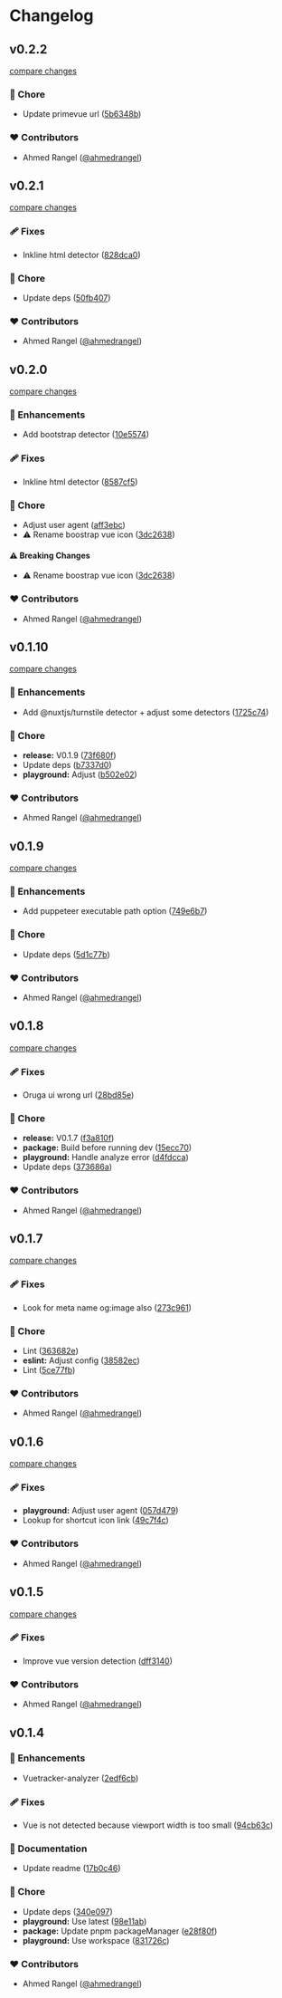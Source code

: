 # Changelog


## v0.2.2

[compare changes](https://github.com/ahmedrangel/vuetracker-analyzer/compare/v0.2.1...v0.2.2)

### 🏡 Chore

- Update primevue url ([5b6348b](https://github.com/ahmedrangel/vuetracker-analyzer/commit/5b6348b))

### ❤️ Contributors

- Ahmed Rangel ([@ahmedrangel](https://github.com/ahmedrangel))

## v0.2.1

[compare changes](https://github.com/ahmedrangel/vuetracker-analyzer/compare/v0.2.0...v0.2.1)

### 🩹 Fixes

- Inkline html detector ([828dca0](https://github.com/ahmedrangel/vuetracker-analyzer/commit/828dca0))

### 🏡 Chore

- Update deps ([50fb407](https://github.com/ahmedrangel/vuetracker-analyzer/commit/50fb407))

### ❤️ Contributors

- Ahmed Rangel ([@ahmedrangel](https://github.com/ahmedrangel))

## v0.2.0

[compare changes](https://github.com/ahmedrangel/vuetracker-analyzer/compare/v0.1.10...v0.2.0)

### 🚀 Enhancements

- Add bootstrap detector ([10e5574](https://github.com/ahmedrangel/vuetracker-analyzer/commit/10e5574))

### 🩹 Fixes

- Inkline html detector ([8587cf5](https://github.com/ahmedrangel/vuetracker-analyzer/commit/8587cf5))

### 🏡 Chore

- Adjust user agent ([aff3ebc](https://github.com/ahmedrangel/vuetracker-analyzer/commit/aff3ebc))
- ⚠️  Rename boostrap vue icon ([3dc2638](https://github.com/ahmedrangel/vuetracker-analyzer/commit/3dc2638))

#### ⚠️ Breaking Changes

- ⚠️  Rename boostrap vue icon ([3dc2638](https://github.com/ahmedrangel/vuetracker-analyzer/commit/3dc2638))

### ❤️ Contributors

- Ahmed Rangel ([@ahmedrangel](https://github.com/ahmedrangel))

## v0.1.10

[compare changes](https://github.com/ahmedrangel/vuetracker-analyzer/compare/v0.1.9...v0.1.10)

### 🚀 Enhancements

- Add @nuxtjs/turnstile detector + adjust some detectors ([1725c74](https://github.com/ahmedrangel/vuetracker-analyzer/commit/1725c74))

### 🏡 Chore

- **release:** V0.1.9 ([73f680f](https://github.com/ahmedrangel/vuetracker-analyzer/commit/73f680f))
- Update deps ([b7337d0](https://github.com/ahmedrangel/vuetracker-analyzer/commit/b7337d0))
- **playground:** Adjust ([b502e02](https://github.com/ahmedrangel/vuetracker-analyzer/commit/b502e02))

### ❤️ Contributors

- Ahmed Rangel ([@ahmedrangel](https://github.com/ahmedrangel))

## v0.1.9

[compare changes](https://github.com/ahmedrangel/vuetracker-analyzer/compare/v0.1.8...v0.1.9)

### 🚀 Enhancements

- Add puppeteer executable path option ([749e6b7](https://github.com/ahmedrangel/vuetracker-analyzer/commit/749e6b7))

### 🏡 Chore

- Update deps ([5d1c77b](https://github.com/ahmedrangel/vuetracker-analyzer/commit/5d1c77b))

### ❤️ Contributors

- Ahmed Rangel ([@ahmedrangel](http://github.com/ahmedrangel))

## v0.1.8

[compare changes](https://github.com/ahmedrangel/vuetracker-analyzer/compare/v0.1.7...v0.1.8)

### 🩹 Fixes

- Oruga ui wrong url ([28bd85e](https://github.com/ahmedrangel/vuetracker-analyzer/commit/28bd85e))

### 🏡 Chore

- **release:** V0.1.7 ([f3a810f](https://github.com/ahmedrangel/vuetracker-analyzer/commit/f3a810f))
- **package:** Build before running dev ([15ecc70](https://github.com/ahmedrangel/vuetracker-analyzer/commit/15ecc70))
- **playground:** Handle analyze error ([d4fdcca](https://github.com/ahmedrangel/vuetracker-analyzer/commit/d4fdcca))
- Update deps ([373686a](https://github.com/ahmedrangel/vuetracker-analyzer/commit/373686a))

### ❤️ Contributors

- Ahmed Rangel ([@ahmedrangel](http://github.com/ahmedrangel))

## v0.1.7

[compare changes](https://github.com/ahmedrangel/vuetracker-analyzer/compare/v0.1.6...v0.1.7)

### 🩹 Fixes

- Look for meta name og:image also ([273c961](https://github.com/ahmedrangel/vuetracker-analyzer/commit/273c961))

### 🏡 Chore

- Lint ([363682e](https://github.com/ahmedrangel/vuetracker-analyzer/commit/363682e))
- **eslint:** Adjust config ([38582ec](https://github.com/ahmedrangel/vuetracker-analyzer/commit/38582ec))
- Lint ([5ce77fb](https://github.com/ahmedrangel/vuetracker-analyzer/commit/5ce77fb))

### ❤️ Contributors

- Ahmed Rangel ([@ahmedrangel](http://github.com/ahmedrangel))

## v0.1.6

[compare changes](https://github.com/ahmedrangel/vuetracker-analyzer/compare/v0.1.5...v0.1.6)

### 🩹 Fixes

- **playground:** Adjust user agent ([057d479](https://github.com/ahmedrangel/vuetracker-analyzer/commit/057d479))
- Lookup for shortcut icon link ([49c7f4c](https://github.com/ahmedrangel/vuetracker-analyzer/commit/49c7f4c))

### ❤️ Contributors

- Ahmed Rangel ([@ahmedrangel](http://github.com/ahmedrangel))

## v0.1.5

[compare changes](https://github.com/ahmedrangel/vuetracker-analyzer/compare/v0.1.4...v0.1.5)

### 🩹 Fixes

- Improve vue version detection ([dff3140](https://github.com/ahmedrangel/vuetracker-analyzer/commit/dff3140))

### ❤️ Contributors

- Ahmed Rangel ([@ahmedrangel](http://github.com/ahmedrangel))

## v0.1.4


### 🚀 Enhancements

- Vuetracker-analyzer ([2edf6cb](https://github.com/ahmedrangel/vuetracker-analyzer/commit/2edf6cb))

### 🩹 Fixes

- Vue is not detected because viewport width is too small ([94cb63c](https://github.com/ahmedrangel/vuetracker-analyzer/commit/94cb63c))

### 📖 Documentation

- Update readme ([17b0c46](https://github.com/ahmedrangel/vuetracker-analyzer/commit/17b0c46))

### 🏡 Chore

- Update deps ([340e097](https://github.com/ahmedrangel/vuetracker-analyzer/commit/340e097))
- **playground:** Use latest ([98e11ab](https://github.com/ahmedrangel/vuetracker-analyzer/commit/98e11ab))
- **package:** Update pnpm packageManager ([e28f80f](https://github.com/ahmedrangel/vuetracker-analyzer/commit/e28f80f))
- **playground:** Use workspace ([831726c](https://github.com/ahmedrangel/vuetracker-analyzer/commit/831726c))

### ❤️ Contributors

- Ahmed Rangel ([@ahmedrangel](http://github.com/ahmedrangel))

